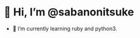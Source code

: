# 👋 Hi, I’m @sabanonitsuke

- 🌱 I’m currently learning ruby and python3.


<!---
- 👀 I’m interested in ...
sabanonitsuke/sabanonitsuke is a ✨ special ✨ repository because its `README.md` (this file) appears on your GitHub profile.
You can click the Preview link to take a look at your changes.
--->
